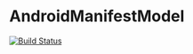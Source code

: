 # AndroidManifestModel

[![Build Status](https://travis-ci.com/IterativelyLabs/android-manifest-model.svg?branch=master)](https://travis-ci.com/IterativelyLabs/android-manifest-model)
